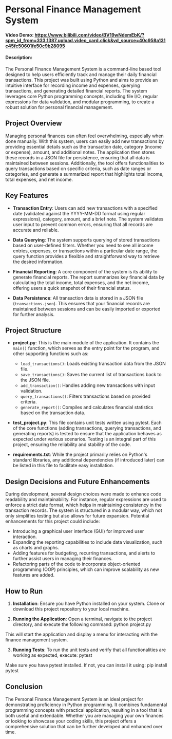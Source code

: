 # Personal Finance Management System

#### Video Demo: https://www.bilibili.com/video/BV19wNdemEbK/?spm_id_from=333.1387.upload.video_card.click&vd_source=40c958a131c45fc50601fe50c9b28095


#### Description:

The Personal Finance Management System is a command-line based tool designed to help users efficiently track and manage their daily financial transactions. This project was built using Python and aims to provide an intuitive interface for recording income and expenses, querying transactions, and generating detailed financial reports. The system leverages core Python programming concepts, including file I/O, regular expressions for data validation, and modular programming, to create a robust solution for personal financial management.

## Project Overview

Managing personal finances can often feel overwhelming, especially when done manually. With this system, users can easily add new transactions by providing essential details such as the transaction date, category (income or expense), amount, and additional notes. The application then stores these records in a JSON file for persistence, ensuring that all data is maintained between sessions. Additionally, the tool offers functionalities to query transactions based on specific criteria, such as date ranges or categories, and generate a summarized report that highlights total income, total expenses, and net income.

## Key Features

- **Transaction Entry**: Users can add new transactions with a specified date (validated against the YYYY-MM-DD format using regular expressions), category, amount, and a brief note. The system validates user input to prevent common errors, ensuring that all records are accurate and reliable.

- **Data Querying**: The system supports querying of stored transactions based on user-defined filters. Whether you need to see all income entries, expenses, or transactions within a particular date range, the query function provides a flexible and straightforward way to retrieve the desired information.

- **Financial Reporting**: A core component of the system is its ability to generate financial reports. The report summarizes key financial data by calculating the total income, total expenses, and the net income, offering users a quick snapshot of their financial status.

- **Data Persistence**: All transaction data is stored in a JSON file (`transactions.json`). This ensures that your financial records are maintained between sessions and can be easily imported or exported for further analysis.

## Project Structure

- **project.py**:
  This is the main module of the application. It contains the `main()` function, which serves as the entry point for the program, and other supporting functions such as:
  - `load_transactions()`: Loads existing transaction data from the JSON file.
  - `save_transactions()`: Saves the current list of transactions back to the JSON file.
  - `add_transaction()`: Handles adding new transactions with input validation.
  - `query_transactions()`: Filters transactions based on provided criteria.
  - `generate_report()`: Compiles and calculates financial statistics based on the transaction data.

- **test_project.py**:
  This file contains unit tests written using pytest. Each of the core functions (adding transactions, querying transactions, and generating reports) is tested to ensure that the application behaves as expected under various scenarios. Testing is an integral part of this project, ensuring the reliability and stability of the code.

- **requirements.txt**:
  While the project primarily relies on Python's standard libraries, any additional dependencies (if introduced later) can be listed in this file to facilitate easy installation.

## Design Decisions and Future Enhancements

During development, several design choices were made to enhance code readability and maintainability. For instance, regular expressions are used to enforce a strict date format, which helps in maintaining consistency in the transaction records. The system is structured in a modular way, which not only simplifies testing but also allows for future expansion. Potential enhancements for this project could include:

- Introducing a graphical user interface (GUI) for improved user interaction.
- Expanding the reporting capabilities to include data visualization, such as charts and graphs.
- Adding features for budgeting, recurring transactions, and alerts to further assist users in managing their finances.
- Refactoring parts of the code to incorporate object-oriented programming (OOP) principles, which can improve scalability as new features are added.

## How to Run

1. **Installation**:
   Ensure you have Python installed on your system. Clone or download this project repository to your local machine.

2. **Running the Application**:
   Open a terminal, navigate to the project directory, and execute the following command: python project.py

This will start the application and display a menu for interacting with the finance management system.

3. **Running Tests**:
To run the unit tests and verify that all functionalities are working as expected, execute: pytest

Make sure you have pytest installed. If not, you can install it using: pip install pytest


## Conclusion

The Personal Finance Management System is an ideal project for demonstrating proficiency in Python programming. It combines fundamental programming concepts with practical application, resulting in a tool that is both useful and extendable. Whether you are managing your own finances or looking to showcase your coding skills, this project offers a comprehensive solution that can be further developed and enhanced over time.



